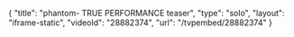 {
    "title": "phantom- TRUE PERFORMANCE teaser",
    "type": "solo",
    "layout": "iframe-static",
    "videoId": "28882374",
    "url": "\/tvpembed\/28882374"
}